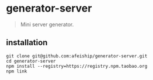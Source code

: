 # generator-server
> Mini server generator.

## installation
```shell
git clone git@github.com:afeiship/generator-server.git
cd generator-server
npm install --registry=https://registry.npm.taobao.org
npm link
```
